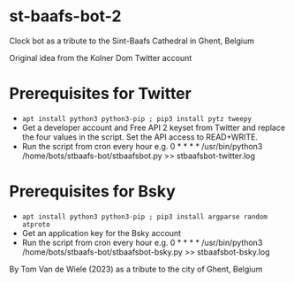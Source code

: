 # st-baafs-bot-2
Clock bot as a tribute to the Sint-Baafs Cathedral in Ghent, Belgium

Original idea from the Kolner Dom Twitter account

# Prerequisites for Twitter
* ```apt install python3 python3-pip ; pip3 install pytz tweepy```
* Get a developer account and Free API 2 keyset from Twitter and replace the four values in the script. Set the API access to READ+WRITE.
* Run the script from cron every hour e.g. 0 * * * * /usr/bin/python3 /home/bots/stbaafs-bot/stbaafsbot.py >> stbaafsbot-twitter.log

# Prerequisites for Bsky
* ```apt install python3 python3-pip ; pip3 install argparse random atproto```
* Get an application key for the Bsky account
* Run the script from cron every hour e.g. 0 * * * * /usr/bin/python3 /home/bots/stbaafs-bot/stbaafsbot-bsky.py >> stbaafsbot-bsky.log

By Tom Van de Wiele (2023) as a tribute to the city of Ghent, Belgium
